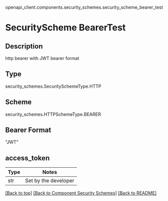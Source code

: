 openapi_client.components.security_schemes.security_scheme_bearer_test
# SecurityScheme BearerTest

## Description
http bearer with JWT bearer format

## Type
security_schemes.SecuritySchemeType.HTTP

## Scheme
security_schemes.HTTPSchemeType.BEARER

## Bearer Format
"JWT"

## access_token
Type | Notes
---- | ------
str  | Set by the developer

[[Back to top]](#top) [[Back to Component Security Schemes]](../../../README.md#Component-SecuritySchemes) [[Back to README]](../../../README.md)
